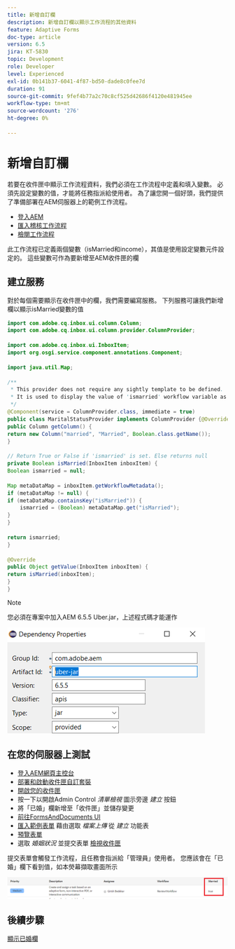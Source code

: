 ```yaml
---
title: 新增自訂欄
description: 新增自訂欄以顯示工作流程的其他資料
feature: Adaptive Forms
doc-type: article
version: 6.5
jira: KT-5830
topic: Development
role: Developer
level: Experienced
exl-id: 0b141b37-6041-4f87-bd50-dade8c0fee7d
duration: 91
source-git-commit: 9fef4b77a2c70c8cf525d42686f4120e481945ee
workflow-type: tm+mt
source-wordcount: '276'
ht-degree: 0%

---
```


# 新增自訂欄

若要在收件匣中顯示工作流程資料，我們必須在工作流程中定義和填入變數。 必須先設定變數的值，才能將任務指派給使用者。 為了讓您開一個好頭，我們提供了準備部署在AEM伺服器上的範例工作流程。

* [登入AEM](http://localhost:4502/crx/de/index.jsp)
* [匯入稽核工作流程](assets/review-workflow.zip)
* [檢閱工作流程](http://localhost:4502/editor.html/conf/global/settings/workflow/models/reviewworkflow.html)

此工作流程已定義兩個變數（isMarried和income），其值是使用設定變數元件設定的。 這些變數可作為要新增至AEM收件匣的欄

## 建立服務

對於每個需要顯示在收件匣中的欄，我們需要編寫服務。 下列服務可讓我們新增欄以顯示isMarried變數的值

```java
import com.adobe.cq.inbox.ui.column.Column;
import com.adobe.cq.inbox.ui.column.provider.ColumnProvider;

import com.adobe.cq.inbox.ui.InboxItem;
import org.osgi.service.component.annotations.Component;

import java.util.Map;

/**
 * This provider does not require any sightly template to be defined.
 * It is used to display the value of 'ismarried' workflow variable as a column in inbox
 */
@Component(service = ColumnProvider.class, immediate = true)
public class MaritalStatusProvider implements ColumnProvider {@Override
public Column getColumn() {
return new Column("married", "Married", Boolean.class.getName());
}

// Return True or False if 'ismarried' is set. Else returns null
private Boolean isMarried(InboxItem inboxItem) {
Boolean ismarried = null;

Map metaDataMap = inboxItem.getWorkflowMetadata();
if (metaDataMap != null) {
if (metaDataMap.containsKey("isMarried")) {
    ismarried = (Boolean) metaDataMap.get("isMarried");
}
}

return ismarried;
}

@Override
public Object getValue(InboxItem inboxItem) {
return isMarried(inboxItem);
}
}
```

>[!NOTE]
>
>您必須在專案中加入AEM 6.5.5 Uber.jar，上述程式碼才能運作

![uber-jar](assets/uber-jar.PNG)

## 在您的伺服器上測試

* [登入AEM網頁主控台](http://localhost:4502/system/console/bundles)
* [部署和啟動收件匣自訂套裝](assets/inboxcustomization.inboxcustomization.core-1.0-SNAPSHOT.jar)
* [開啟您的收件匣](http://localhost:4502/aem/inbox)
* 按一下以開啟Admin Control _清單檢視_ 圖示旁邊 _建立_ 按鈕
* 將「已婚」欄新增至「收件匣」並儲存變更
* [前往FormsAndDocuments UI](http://localhost:4502/aem/forms.html/content/dam/formsanddocuments)
* [匯入範例表單](assets/snap-form.zip) 藉由選取 _檔案上傳_ 從 _建立_ 功能表
* [預覽表單](http://localhost:4502/content/dam/formsanddocuments/snapform/jcr:content?wcmmode=disabled)
* 選取 _婚姻狀況_ 並提交表單
  [檢視收件匣](http://localhost:4502/aem/inbox)

提交表單會觸發工作流程，且任務會指派給「管理員」使用者。 您應該會在「已婚」欄下看到值，如本熒幕擷取畫面所示

![已婚欄](assets/married-column.PNG)

## 後續步驟

[顯示已婚欄](./use-sightly-template.md)
